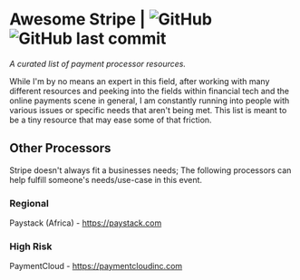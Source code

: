 # Awesome Stripe | ![GitHub](https://img.shields.io/github/license/derjyn/awesome-payments) ![GitHub last commit](https://img.shields.io/github/last-commit/derjyn/awesome-payments) 

*A curated list of payment processor resources.*

While I'm by no means an expert in this field, after working with many different resources and peeking into the fields within financial tech and the online payments scene in general, I am constantly running into people with various issues or specific needs that aren't being met. This list is meant to be a tiny resource that may ease some of that friction.


## Other Processors
Stripe doesn't always fit a businesses needs; The following processors can help fulfill someone's needs/use-case in this event.

### Regional
Paystack (Africa) - https://paystack.com

### High Risk
PaymentCloud - https://paymentcloudinc.com
